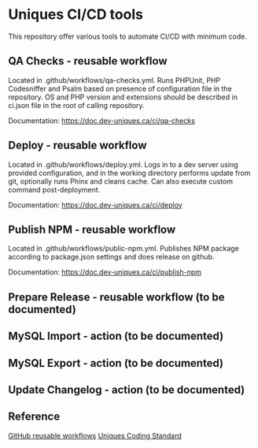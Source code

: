# Uniques CI/CD tools

This repository offer various tools to automate CI/CD with minimum code.

## QA Checks - reusable workflow

Located in .github/workflows/qa-checks.yml. Runs PHPUnit, PHP Codesniffer and Psalm based on presence of configuration file in the repository. OS and PHP
version and extensions should be described in ci.json file in the root of calling repository.

Documentation: https://doc.dev-uniques.ca/ci/qa-checks

## Deploy - reusable workflow

Located in .github/workflows/deploy.yml. Logs in to a dev server using provided configuration, and in the working directory
performs update from git, optionally runs Phinx and cleans cache. Can also execute custom command post-deployment.

Documentation: https://doc.dev-uniques.ca/ci/deploy

## Publish NPM - reusable workflow

Located in .github/workflows/public-npm.yml. Publishes NPM package according to package.json settings 
and does release on github. 

Documentation: https://doc.dev-uniques.ca/ci/publish-npm

## Prepare Release - reusable workflow (to be documented)

## MySQL Import - action (to be documented)

## MySQL Export - action (to be documented)

## Update Changelog - action (to be documented)

## Reference

[GitHub reusable workflows](https://docs.github.com/en/actions/using-workflows/reusing-workflows)
[Uniques Coding Standard](https://github.com/uniquesca/uniques-coding-standard)

